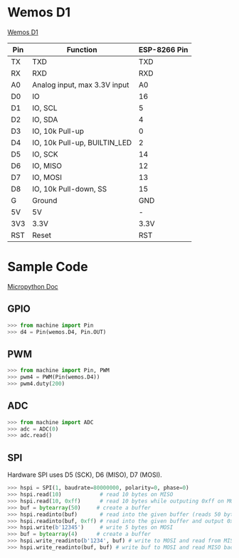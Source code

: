 # Wemos D1
[Wemos D1](https://wiki.wemos.cc/products:d1:d1_mini)

Pin  |  Function                      |  ESP-8266 Pin
-----|--------------------------------|---------
TX   |  TXD                           |  TXD
RX   |  RXD                           |  RXD
A0   |  Analog input, max 3.3V input  |  A0
D0   |  IO                            |  16
D1   |  IO, SCL                       |  5
D2   |  IO, SDA                       |  4
D3   |  IO, 10k Pull-up               |  0
D4   |  IO, 10k Pull-up, BUILTIN_LED  |  2
D5   |  IO, SCK                       |  14
D6   |  IO, MISO                      |  12
D7   |  IO, MOSI                      |  13
D8   |  IO, 10k Pull-down, SS         |  15
G    |  Ground                        |  GND
5V   |  5V                            |  -
3V3  |  3.3V                          |  3.3V
RST  |  Reset                         |  RST

# Sample Code
[Micropython Doc](http://docs.micropython.org/en/latest/esp8266/quickref.html#general-board-control)

## GPIO
```Python
>>> from machine import Pin
>>> d4 = Pin(wemos.D4, Pin.OUT)
```

## PWM
```Python
>>> from machine import Pin, PWM
>>> pwm4 = PWM(Pin(wemos.D4))
>>> pwm4.duty(200)
```

## ADC
```Python
>>> from machine import ADC
>>> adc = ADC(0)
>>> adc.read()
```
## SPI
Hardware SPI uses D5 (SCK), D6 (MISO), D7 (MOSI).
```Python
>>> hspi = SPI(1, baudrate=80000000, polarity=0, phase=0)
>>> hspi.read(10)            # read 10 bytes on MISO
>>> hspi.read(10, 0xff)      # read 10 bytes while outputing 0xff on MOSI
>>> buf = bytearray(50)     # create a buffer
>>> hspi.readinto(buf)       # read into the given buffer (reads 50 bytes in this case)
>>> hspi.readinto(buf, 0xff) # read into the given buffer and output 0xff on MOSI
>>> hspi.write(b'12345')     # write 5 bytes on MOSI
>>> buf = bytearray(4)      # create a buffer
>>> hspi.write_readinto(b'1234', buf) # write to MOSI and read from MISO into the buffer
>>> hspi.write_readinto(buf, buf) # write buf to MOSI and read MISO back into buf
```
